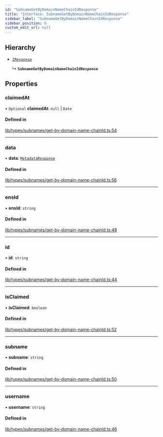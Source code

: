 ```yaml
---
id: "SubnameGetByDomainNameChainIdResponse"
title: "Interface: SubnameGetByDomainNameChainIdResponse"
sidebar_label: "SubnameGetByDomainNameChainIdResponse"
sidebar_position: 0
custom_edit_url: null
---
```


## Hierarchy

- [`IResponse`](IResponse.md)

  ↳ **`SubnameGetByDomainNameChainIdResponse`**

## Properties

### claimedAt

• `Optional` **claimedAt**: ``null`` \| `Date`

#### Defined in

[lib/types/subnames/get-by-domain-name-chainId.ts:54](https://github.com/JustaName-id/JustaName-sdk/blob/26d8d95/packages/@justaname.id/sdk/src/lib/types/subnames/get-by-domain-name-chainId.ts#L54)

___

### data

• **data**: [`MetadataResponse`](MetadataResponse.md)

#### Defined in

[lib/types/subnames/get-by-domain-name-chainId.ts:56](https://github.com/JustaName-id/JustaName-sdk/blob/26d8d95/packages/@justaname.id/sdk/src/lib/types/subnames/get-by-domain-name-chainId.ts#L56)

___

### ensId

• **ensId**: `string`

#### Defined in

[lib/types/subnames/get-by-domain-name-chainId.ts:48](https://github.com/JustaName-id/JustaName-sdk/blob/26d8d95/packages/@justaname.id/sdk/src/lib/types/subnames/get-by-domain-name-chainId.ts#L48)

___

### id

• **id**: `string`

#### Defined in

[lib/types/subnames/get-by-domain-name-chainId.ts:44](https://github.com/JustaName-id/JustaName-sdk/blob/26d8d95/packages/@justaname.id/sdk/src/lib/types/subnames/get-by-domain-name-chainId.ts#L44)

___

### isClaimed

• **isClaimed**: `boolean`

#### Defined in

[lib/types/subnames/get-by-domain-name-chainId.ts:52](https://github.com/JustaName-id/JustaName-sdk/blob/26d8d95/packages/@justaname.id/sdk/src/lib/types/subnames/get-by-domain-name-chainId.ts#L52)

___

### subname

• **subname**: `string`

#### Defined in

[lib/types/subnames/get-by-domain-name-chainId.ts:50](https://github.com/JustaName-id/JustaName-sdk/blob/26d8d95/packages/@justaname.id/sdk/src/lib/types/subnames/get-by-domain-name-chainId.ts#L50)

___

### username

• **username**: `string`

#### Defined in

[lib/types/subnames/get-by-domain-name-chainId.ts:46](https://github.com/JustaName-id/JustaName-sdk/blob/26d8d95/packages/@justaname.id/sdk/src/lib/types/subnames/get-by-domain-name-chainId.ts#L46)
